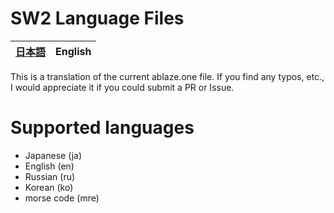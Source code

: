 # SW2 Language Files

<table>
    <thead>
        <tr>
            <th style="text-align:center">
                <a href="README.md">日本語</a>
            </th>
            <th style="text-align:center">
                <a>English</a>
            </th>
        </tr>
    </thead>
</table>

This is a translation of the current ablaze.one file. If you find any typos, etc., I would appreciate it if you could submit a PR or Issue.

# Supported languages

- Japanese (ja)
- English (en)
- Russian (ru)
- Korean (ko)
- morse code (mre)